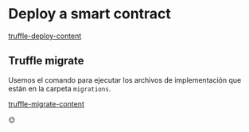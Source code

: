 # Deploy a smart contract

[truffle-deploy-content](truffle-deploy-content.md ':include')

## Truffle migrate

Usemos el comando para ejecutar los archivos de implementación que están en la carpeta `migrations`.

[truffle-migrate-content](truffle-migrate-content.md ':include')

:sun_with_face:
